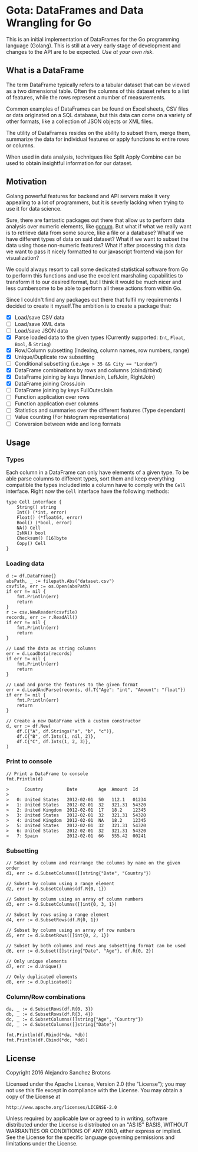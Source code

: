 Gota: DataFrames and Data Wrangling for Go
==========================================

This is an initial implementation of DataFrames for the Go programming
language (Golang). This is still at a very early stage of development
and changes to the API are to be expected. *Use at your own risk*.

What is a DataFrame
-------------------
The term DataFrame typically refers to a tabular dataset that can be
viewed as a two dimensional table. Often the columns of this dataset
refers to a list of features, while the rows represent a number of
measurements.

Common examples of DataFrames can be found on Excel sheets, CSV files
or data originated on a SQL database, but this data can come on
a variety of other formats, like a collection of JSON objects or XML
files.

The utility of DataFrames resides on the ability to subset them, merge
them, summarize the data for individual features or apply functions to
entire rows or columns.

When used in data analysis, techniques like Split Apply Combine can be
used to obtain insightful information for our dataset.

Motivation
----------
Golang powerful features for backend and API servers make it very
appealing to a lot of programmers, but it is severly lacking when
trying to use it for data science.

Sure, there are fantastic packages out there that allow us to perform
data analysis over numeric elements, like [gonum][1]. But what if what
we really want is to retrieve data from some source, like a file or
a database? What if we have different types of data on said dataset?
What if we want to subset the data using those non-numeric features?
What if after processing this data we want to pass it nicely formatted
to our javascript frontend via json for visualization?

We could always resort to call some dedicated statistical software
from Go to perform this functions and use the excellent marshaling
capabilities to transform it to our desired format, but I think it
would be much nicer and less cumbersome to be able to perform all
these actions from within Go.

Since I couldn't find any packages out there that fulfil my
requirements I decided to create it myself.The ambition is to create
a package that:

- [x] Load/save CSV data
- [ ] Load/save XML data
- [ ] Load/save JSON data
- [x] Parse loaded data to the given types (Currently supported:
  `Int`, `Float`, `Bool`, & `String`)
- [x] Row/Column subsetting (Indexing, column names, row numbers, range)
- [x] Unique/Duplicate row subsetting
- [ ] Conditional subsetting (i.e.:`Age > 35 && City == "London"`)
- [x] DataFrame combinations by rows and columns (cbind/rbind)
- [x] DataFrame joining by keys (InnerJoin, LeftJoin, RightJoin)
- [x] DataFrame joining CrossJoin
- [ ] DataFrame joining by keys FullOuterJoin
- [ ] Function application over rows
- [ ] Function application over columns
- [ ] Statistics and summaries over the different features (Type dependant)
- [ ] Value counting (For histogram representations)
- [ ] Conversion between wide and long formats

Usage
-----
### Types
Each column in a DataFrame can only have elements of a given type. To
be able parse columns to different types, sort them and keep
everything compatible the types included into a column have to comply
with the `Cell` interface. Right now the `Cell` interface have the
following methods:
```
type Cell interface {
	String() string
	Int() (*int, error)
	Float() (*float64, error)
	Bool() (*bool, error)
	NA() Cell
	IsNA() bool
	Checksum() [16]byte
	Copy() Cell
}
```

### Loading data
```
d := df.DataFrame{}
absPath, _ := filepath.Abs("dataset.csv")
csvfile, err := os.Open(absPath)
if err != nil {
    fmt.Println(err)
    return
}
r := csv.NewReader(csvfile)
records, err := r.ReadAll()
if err != nil {
    fmt.Println(err)
    return
}

// Load the data as string columns
err = d.LoadData(records)
if err != nil {
    fmt.Println(err)
    return
}

// Load and parse the features to the given format
err = d.LoadAndParse(records, df.T{"Age": "int", "Amount": "float"})
if err != nil {
    fmt.Println(err)
    return
}

// Create a new DataFrame with a custom constructor
d, err := df.New(
    df.C{"A", df.Strings("a", "b", "c")},
    df.C{"B", df.Ints(1, nil, 2)},
    df.C{"C", df.Ints(1, 2, 3)},
)
```

### Print to console
```
// Print a DataFrame to console
fmt.Println(d)

>      Country         Date        Age  Amount  Id
>
>   0: United States   2012-02-01  50   112.1   01234
>   1: United States   2012-02-01  32   321.31  54320
>   2: United Kingdom  2012-02-01  17   18.2    12345
>   3: United States   2012-02-01  32   321.31  54320
>   4: United Kingdom  2012-02-01  NA   18.2    12345
>   5: United States   2012-02-01  32   321.31  54320
>   6: United States   2012-02-01  32   321.31  54320
>   7: Spain           2012-02-01  66   555.42  00241

```
    
### Subsetting
```
// Subset by column and rearrange the columns by name on the given order
d1, err := d.SubsetColumns([]string{"Date", "Country"})

// Subset by column using a range element
d2, err := d.SubsetColumns(df.R{0, 1})

// Subset by column using an array of column numbers
d3, err := d.SubsetColumns([]int{0, 3, 1})

// Subset by rows using a range element
d4, err := d.SubsetRows(df.R{0, 1})

// Subset by column using an array of row numbers
d5, err := d.SubsetRows([]int{0, 2, 1})

// Subset by both columns and rows any subsetting format can be used
d6, err := d.Subset([]string{"Date", "Age"}, df.R{0, 2})

// Only unique elements
d7, err := d.Unique()

// Only duplicated elements
d8, err := d.Duplicated()
```

### Column/Row combinations
```
da, _ := d.SubsetRows(df.R{0, 3})
db, _ := d.SubsetRows(df.R{3, 4})
dc, _ := d.SubsetColumns([]string{"Age", "Country"})
dd, _ := d.SubsetColumns([]string{"Date"})

fmt.Println(df.Rbind(*da, *db))
fmt.Println(df.Cbind(*dc, *dd))
```

License
-------
Copyright 2016 Alejandro Sanchez Brotons

Licensed under the Apache License, Version 2.0 (the "License"); you
may not use this file except in compliance with the License.  You may
obtain a copy of the License at

    http://www.apache.org/licenses/LICENSE-2.0

Unless required by applicable law or agreed to in writing, software
distributed under the License is distributed on an "AS IS" BASIS,
WITHOUT WARRANTIES OR CONDITIONS OF ANY KIND, either express or
implied. See the License for the specific language governing
permissions and limitations under the License.

[1]: https://github.com/gonum
[2]: https://github.com/kniren/gota
